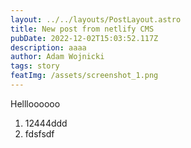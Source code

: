```yaml
---
layout: ../../layouts/PostLayout.astro
title: New post from netlify CMS
pubDate: 2022-12-02T15:03:52.117Z
description: aaaa
author: Adam Wojnicki
tags: story
featImg: /assets/screenshot_1.png
---
```

Hellloooooo

1. 12444ddd
2. fdsfsdf